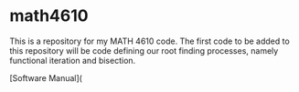 # math4610
This is a repository for my MATH 4610 code. The first code to be added to this repository will be code defining our root finding processes, namely functional iteration and bisection.

[Software Manual](
